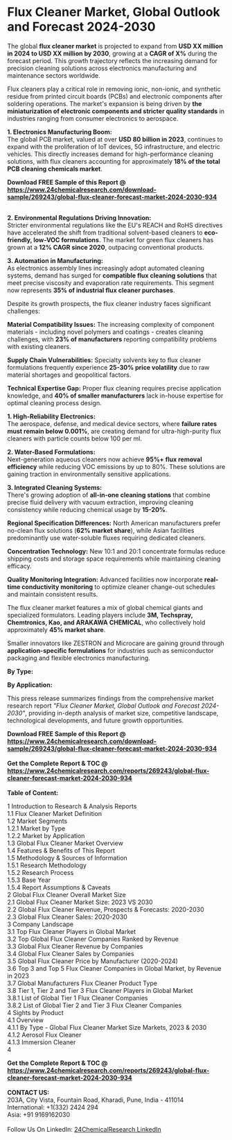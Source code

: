 <h1>Flux Cleaner Market, Global Outlook and Forecast 2024-2030</h1><p>The global <strong>flux cleaner market</strong> is projected to expand from <strong>USD XX million in 2024 to USD XX million by 2030</strong>, growing at a <strong>CAGR of X%</strong> during the forecast period. This growth trajectory reflects the increasing demand for precision cleaning solutions across electronics manufacturing and maintenance sectors worldwide.</p><p>Flux cleaners play a critical role in removing ionic, non-ionic, and synthetic residue from printed circuit boards (PCBs) and electronic components after soldering operations. The market's expansion is being driven by <strong>the miniaturization of electronic components and stricter quality standards</strong> in industries ranging from consumer electronics to aerospace.</p><p><strong>1. Electronics Manufacturing Boom:</strong><br>
The global PCB market, valued at over <strong>USD 80 billion in 2023</strong>, continues to expand with the proliferation of IoT devices, 5G infrastructure, and electric vehicles. This directly increases demand for high-performance cleaning solutions, with flux cleaners accounting for approximately <strong>18% of the total PCB cleaning chemicals market</strong>.</p><div><b>Download FREE Sample of this Report @ 
            <a href="https://www.24chemicalresearch.com/download-sample/269243/global-flux-cleaner-forecast-market-2024-2030-934">
            https://www.24chemicalresearch.com/download-sample/269243/global-flux-cleaner-forecast-market-2024-2030-934</a></b></div><br><p><strong>2. Environmental Regulations Driving Innovation:</strong><br>
Stricter environmental regulations like the EU's REACH and RoHS directives have accelerated the shift from traditional solvent-based cleaners to <strong>eco-friendly, low-VOC formulations</strong>. The market for green flux cleaners has grown at a <strong>12% CAGR since 2020</strong>, outpacing conventional products.</p><p><strong>3. Automation in Manufacturing:</strong><br>
As electronics assembly lines increasingly adopt automated cleaning systems, demand has surged for <strong>compatible flux cleaning solutions</strong> that meet precise viscosity and evaporation rate requirements. This segment now represents <strong>35% of industrial flux cleaner purchases</strong>.</p><p>Despite its growth prospects, the flux cleaner industry faces significant challenges:</p><p><strong>Material Compatibility Issues:</strong> The increasing complexity of component materials - including novel polymers and coatings - creates cleaning challenges, with <strong>23% of manufacturers</strong> reporting compatibility problems with existing cleaners.</p><p><strong>Supply Chain Vulnerabilities:</strong> Specialty solvents key to flux cleaner formulations frequently experience <strong>25-30% price volatility</strong> due to raw material shortages and geopolitical factors.</p><p><strong>Technical Expertise Gap:</strong> Proper flux cleaning requires precise application knowledge, and <strong>40% of smaller manufacturers</strong> lack in-house expertise for optimal cleaning process design.</p><p><strong>1. High-Reliability Electronics:</strong><br>
The aerospace, defense, and medical device sectors, where <strong>failure rates must remain below 0.001%</strong>, are creating demand for ultra-high-purity flux cleaners with particle counts below 100 per ml.</p><p><strong>2. Water-Based Formulations:</strong><br>
Next-generation aqueous cleaners now achieve <strong>95%+ flux removal efficiency</strong> while reducing VOC emissions by up to 80%. These solutions are gaining traction in environmentally sensitive applications.</p><p><strong>3. Integrated Cleaning Systems:</strong><br>
There's growing adoption of <strong>all-in-one cleaning stations</strong> that combine precise fluid delivery with vacuum extraction, improving cleaning consistency while reducing chemical usage by <strong>15-20%</strong>.</p><p><strong>Regional Specification Differences:</strong>  
    North American manufacturers prefer no-clean flux solutions (<strong>62% market share</strong>), while Asian facilities predominantly use water-soluble fluxes requiring dedicated cleaners.</p><p><strong>Concentration Technology:</strong>
    New 10:1 and 20:1 concentrate formulas reduce shipping costs and storage space requirements while maintaining cleaning efficacy.</p><p><strong>Quality Monitoring Integration:</strong>
    Advanced facilities now incorporate <strong>real-time conductivity monitoring</strong> to optimize cleaner change-out schedules and maintain consistent results.</p><p>The flux cleaner market features a mix of global chemical giants and specialized formulators. Leading players include <strong>3M, Techspray, Chemtronics, Kao, and ARAKAWA CHEMICAL</strong>, who collectively hold approximately <strong>45% market share</strong>.</p><p>Smaller innovators like ZESTRON and Microcare are gaining ground through <strong>application-specific formulations</strong> for industries such as semiconductor packaging and flexible electronics manufacturing.</p><p><strong>By Type:</strong></p><p><strong>By Application:</strong></p><p>This press release summarizes findings from the comprehensive market research report <em>"Flux Cleaner Market, Global Outlook and Forecast 2024-2030"</em>, providing in-depth analysis of market size, competitive landscape, technological developments, and future growth opportunities.</p><div><b>Download FREE Sample of this Report @ 
            <a href="https://www.24chemicalresearch.com/download-sample/269243/global-flux-cleaner-forecast-market-2024-2030-934">
            https://www.24chemicalresearch.com/download-sample/269243/global-flux-cleaner-forecast-market-2024-2030-934</a></b></div><br><div><b>Get the Complete Report & TOC @ 
            <a href="https://www.24chemicalresearch.com/reports/269243/global-flux-cleaner-forecast-market-2024-2030-934">
            https://www.24chemicalresearch.com/reports/269243/global-flux-cleaner-forecast-market-2024-2030-934</a></b></div><br>
            <b>Table of Content:</b><p>1 Introduction to Research & Analysis Reports<br />
    1.1 Flux Cleaner Market Definition<br />
    1.2 Market Segments<br />
        1.2.1 Market by Type<br />
        1.2.2 Market by Application<br />
    1.3 Global Flux Cleaner Market Overview<br />
    1.4 Features & Benefits of This Report<br />
    1.5 Methodology & Sources of Information<br />
        1.5.1 Research Methodology<br />
        1.5.2 Research Process<br />
        1.5.3 Base Year<br />
        1.5.4 Report Assumptions & Caveats<br />
2 Global Flux Cleaner Overall Market Size<br />
    2.1 Global Flux Cleaner Market Size: 2023 VS 2030<br />
    2.2 Global Flux Cleaner Revenue, Prospects & Forecasts: 2020-2030<br />
    2.3 Global Flux Cleaner Sales: 2020-2030<br />
3 Company Landscape<br />
    3.1 Top Flux Cleaner Players in Global Market<br />
    3.2 Top Global Flux Cleaner Companies Ranked by Revenue<br />
    3.3 Global Flux Cleaner Revenue by Companies<br />
    3.4 Global Flux Cleaner Sales by Companies<br />
    3.5 Global Flux Cleaner Price by Manufacturer (2020-2024)<br />
    3.6 Top 3 and Top 5 Flux Cleaner Companies in Global Market, by Revenue in 2023<br />
    3.7 Global Manufacturers Flux Cleaner Product Type<br />
    3.8 Tier 1, Tier 2 and Tier 3 Flux Cleaner Players in Global Market<br />
        3.8.1 List of Global Tier 1 Flux Cleaner Companies<br />
        3.8.2 List of Global Tier 2 and Tier 3 Flux Cleaner Companies<br />
4 Sights by Product<br />
    4.1 Overview<br />
        4.1.1 By Type - Global Flux Cleaner Market Size Markets, 2023 & 2030<br />
        4.1.2 Aerosol Flux Cleaner<br />
        4.1.3 Immersion Cleaner<br />
        4</p><div><b>Get the Complete Report & TOC @ 
            <a href="https://www.24chemicalresearch.com/reports/269243/global-flux-cleaner-forecast-market-2024-2030-934">
            https://www.24chemicalresearch.com/reports/269243/global-flux-cleaner-forecast-market-2024-2030-934</a></b></div><br><b>CONTACT US:</b><br>
            203A, City Vista, Fountain Road, Kharadi, Pune, India - 411014<br>
            International: +1(332) 2424 294<br>
            Asia: +91 9169162030 <br><br>
            Follow Us On LinkedIn: <a href="https://www.linkedin.com/company/24chemicalresearch/">24ChemicalResearch LinkedIn</a>
